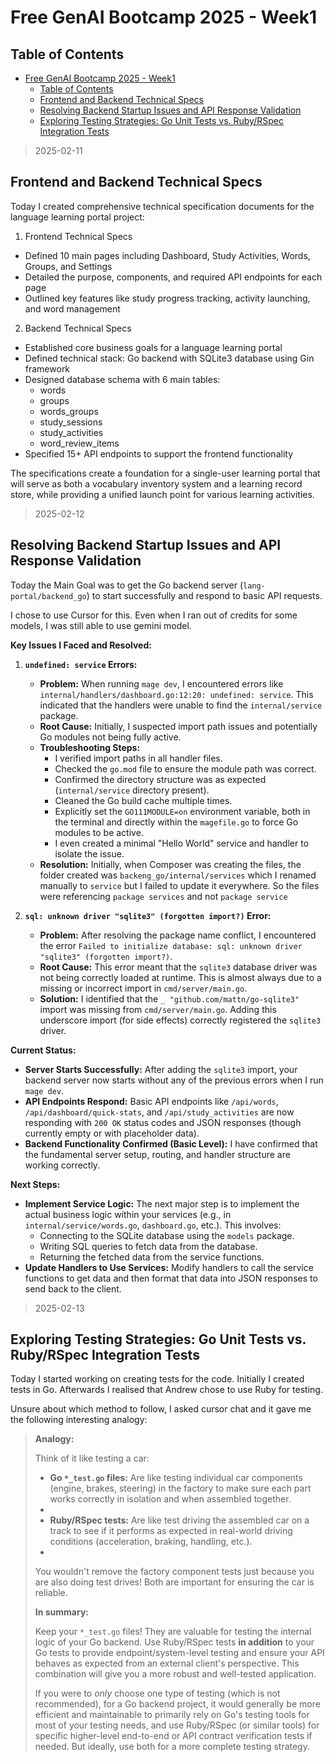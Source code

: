 # Free GenAI Bootcamp 2025 - Week1

## Table of Contents

- [Free GenAI Bootcamp 2025 - Week1](#free-genai-bootcamp-2025---week1)
  - [Table of Contents](#table-of-contents)
  - [Frontend and Backend Technical Specs](#frontend-and-backend-technical-specs)
  - [Resolving Backend Startup Issues and API Response Validation](#resolving-backend-startup-issues-and-api-response-validation)
  - [Exploring Testing Strategies: Go Unit Tests vs. Ruby/RSpec Integration Tests](#exploring-testing-strategies-go-unit-tests-vs-rubyrspec-integration-tests)

> 2025-02-11

## Frontend and Backend Technical Specs

Today I created comprehensive technical specification documents for the language learning portal project:
1. Frontend Technical Specs
- Defined 10 main pages including Dashboard, Study Activities, Words, Groups, and Settings
- Detailed the purpose, components, and required API endpoints for each page
- Outlined key features like study progress tracking, activity launching, and word management
2. Backend Technical Specs
- Established core business goals for a language learning portal
- Defined technical stack: Go backend with SQLite3 database using Gin framework
- Designed database schema with 6 main tables:
    - words
    - groups
    - words_groups
    - study_sessions
    - study_activities
    - word_review_items
- Specified 15+ API endpoints to support the frontend functionality

The specifications create a foundation for a single-user learning portal that will serve as both a vocabulary inventory system and a learning record store, while providing a unified launch point for various learning activities.

> 2025-02-12

## Resolving Backend Startup Issues and API Response Validation

Today the Main Goal was to get the Go backend server (`lang-portal/backend_go`) to start successfully and respond to basic API requests.

I chose to use Cursor for this. Even when I ran out of credits for some models, I was still able to use gemini model. 

**Key Issues I Faced and Resolved:**

1.  **`undefined: service` Errors:**
    *   **Problem:** When running `mage dev`, I encountered errors like `internal/handlers/dashboard.go:12:20: undefined: service`. This indicated that the handlers were unable to find the `internal/service` package.
    *   **Root Cause:**  Initially, I suspected import path issues and potentially Go modules not being fully active.
    *   **Troubleshooting Steps:**
        *   I verified import paths in all handler files.
        *   Checked the `go.mod` file to ensure the module path was correct.
        *   Confirmed the directory structure was as expected (`internal/service` directory present).
        *   Cleaned the Go build cache multiple times.
        *   Explicitly set the `GO111MODULE=on` environment variable, both in the terminal and directly within the `magefile.go` to force Go modules to be active.
        *   I even created a minimal "Hello World" service and handler to isolate the issue.
    *   **Resolution:** Initially, when Composer was creating the files, the folder created was `backeng_go/internal/services` which I renamed manually to `service` but I failed to update it everywhere. So the files were referencing `package services` and not `package service`

2.  **`sql: unknown driver "sqlite3" (forgotten import?)` Error:**
    *   **Problem:** After resolving the package name conflict, I encountered the error `Failed to initialize database: sql: unknown driver "sqlite3" (forgotten import?)`.
    *   **Root Cause:** This error meant that the `sqlite3` database driver was not being correctly loaded at runtime. This is almost always due to a missing or incorrect import in `cmd/server/main.go`.
    *   **Solution:** I identified that the `_ "github.com/mattn/go-sqlite3"` import was missing from `cmd/server/main.go`.  Adding this underscore import (for side effects) correctly registered the `sqlite3` driver.

**Current Status:**

*   **Server Starts Successfully:**  After adding the `sqlite3` import, your backend server now starts without any of the previous errors when I run `mage dev`.
*   **API Endpoints Respond:**  Basic API endpoints like `/api/words`, `/api/dashboard/quick-stats`, and `/api/study_activities` are now responding with `200 OK` status codes and JSON responses (though currently empty or with placeholder data).
*   **Backend Functionality Confirmed (Basic Level):**  I have confirmed that the fundamental server setup, routing, and handler structure are working correctly.

**Next Steps:**

*   **Implement Service Logic:** The next major step is to implement the actual business logic within your services (e.g., in `internal/service/words.go`, `dashboard.go`, etc.). This involves:
    *   Connecting to the SQLite database using the `models` package.
    *   Writing SQL queries to fetch data from the database.
    *   Returning the fetched data from the service functions.
*   **Update Handlers to Use Services:** Modify handlers to call the service functions to get data and then format that data into JSON responses to send back to the client.

> 2025-02-13

## Exploring Testing Strategies: Go Unit Tests vs. Ruby/RSpec Integration Tests

Today I started working on creating tests for the code. Initially I created tests in Go. Afterwards I realised that Andrew chose to use Ruby for testing. 

Unsure about which method to follow, I asked cursor chat and it gave me the following interesting analogy:
> 
> **Analogy:**
> 
> Think of it like testing a car:
> 
> * **Go `*_test.go` files:**  Are like testing individual car components (engine, brakes, steering) in the factory to make sure each part works correctly in isolation and when assembled together.
> * 
> * **Ruby/RSpec tests:** Are like test driving the assembled car on a track to see if it performs as expected in real-world driving conditions (acceleration, braking, handling, etc.).
> * 
> You wouldn't remove the factory component tests just because you are also doing test drives! Both are important for ensuring the car is reliable.
> 
> **In summary:**
> 
> Keep your `*_test.go` files! They are valuable for testing the internal logic of your Go backend. Use Ruby/RSpec tests **in addition** to your Go tests to provide endpoint/system-level testing and ensure your API behaves as expected from an external client's perspective.  This combination will give you a more robust and well-tested application.
> 
> If you were to *only* choose one type of testing (which is not recommended), for a Go backend project, it would generally be more efficient and maintainable to primarily rely on Go's testing tools for most of your testing needs, and use Ruby/RSpec (or similar tools) for specific higher-level end-to-end or API contract verification tests if needed. But ideally, use both for a more complete testing strategy.